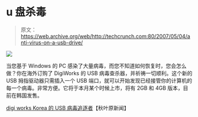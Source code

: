 # u 盘杀毒

> 原文：<https://web.archive.org/web/http://techcrunch.com:80/2007/05/04/anti-virus-on-a-usb-drive/>

![](img/521cfef9778c73c9380a040494cd37e2.png)

当您基于 Windows 的 PC 感染了大量病毒，而您不知道如何恢复时，您会怎么做？你在海外订购了 DigiWorks 的 USB 病毒查杀器，并祈祷一切顺利。这个新的 USB 拇指驱动器只需插入一个 USB 端口，就可以开始发现已经接管你的计算机的每一个病毒。非常方便。它将于本月某个时候上市，将有 2GB 和 4GB 版本，目前在韩国发售。

[digi works Korea 的 USB 病毒追逐者](https://web.archive.org/web/20150929054754/http://www.akihabaranews.com/en/news-13759-USB+Virus+Chaser+by+DigiWorks+Korea.html)【秋叶原新闻】